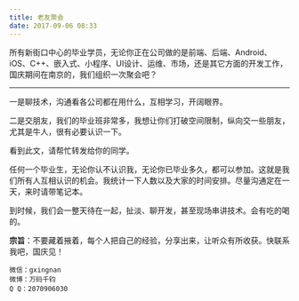 ```yaml
---
title: 老友聚会
date: 2017-09-06 08:33
---
```

所有新街口中心的毕业学员，无论你正在公司做的是前端、后端、Android、iOS、C++、嵌入式、小程序、UI设计、运维、市场，还是其它方面的开发工作，国庆期间在南京的，我们组织一次聚会吧？

<!-- more -->

---

一是聊技术，沟通看各公司都在用什么，互相学习，开阔眼界。

二是交朋友，我们的毕业班非常多，我想让你们打破空间限制，纵向交一些朋友，尤其是牛人，很有必要认识一下。

看到此文，请帮忙转发给你的同学。

任何一个毕业生，无论你认不认识我，无论你已毕业多久，都可以参加。这就是我们所有人互相认识的机会。我统计一下人数以及大家的时间安排。尽量沟通定在一天，来时请带笔记本。

到时候，我们会一整天待在一起，扯淡、聊开发，甚至现场串讲技术。会有吃的喝的。

**宗旨**：不要藏着掖着，每个人把自己的经验，分享出来，让听众有所收获。快联系我吧，国庆见！

    微信：gxingnan
    微博：万码千钧
    Q Q：2070906030
